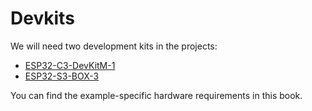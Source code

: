 # Devkits

We will need two development kits in the projects:
- [ESP32-C3-DevKitM-1](https://docs.espressif.com/projects/esp-idf/en/latest/esp32c3/hw-reference/esp32c3/user-guide-devkitm-1.html)
- [ESP32-S3-BOX-3](https://github.com/espressif/esp-box/blob/master/docs/getting_started.md)

You can find the example-specific hardware requirements in this book. 